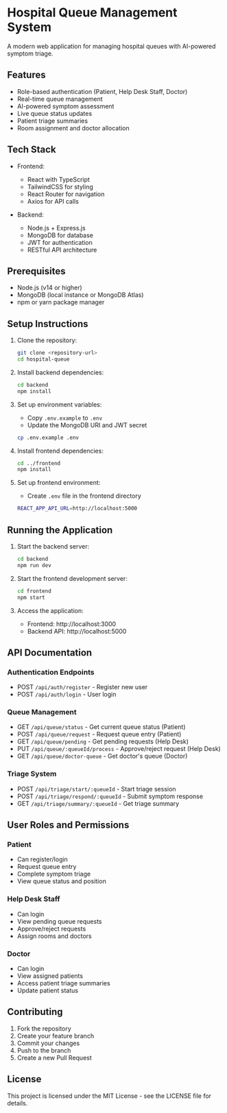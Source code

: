 # Hospital Queue Management System

A modern web application for managing hospital queues with AI-powered symptom triage.

## Features

- Role-based authentication (Patient, Help Desk Staff, Doctor)
- Real-time queue management
- AI-powered symptom assessment
- Live queue status updates
- Patient triage summaries
- Room assignment and doctor allocation

## Tech Stack

- Frontend:
  - React with TypeScript
  - TailwindCSS for styling
  - React Router for navigation
  - Axios for API calls

- Backend:
  - Node.js + Express.js
  - MongoDB for database
  - JWT for authentication
  - RESTful API architecture

## Prerequisites

- Node.js (v14 or higher)
- MongoDB (local instance or MongoDB Atlas)
- npm or yarn package manager

## Setup Instructions

1. Clone the repository:
   ```bash
   git clone <repository-url>
   cd hospital-queue
   ```

2. Install backend dependencies:
   ```bash
   cd backend
   npm install
   ```

3. Set up environment variables:
   - Copy `.env.example` to `.env`
   - Update the MongoDB URI and JWT secret
   ```bash
   cp .env.example .env
   ```

4. Install frontend dependencies:
   ```bash
   cd ../frontend
   npm install
   ```

5. Set up frontend environment:
   - Create `.env` file in the frontend directory
   ```bash
   REACT_APP_API_URL=http://localhost:5000
   ```

## Running the Application

1. Start the backend server:
   ```bash
   cd backend
   npm run dev
   ```

2. Start the frontend development server:
   ```bash
   cd frontend
   npm start
   ```

3. Access the application:
   - Frontend: http://localhost:3000
   - Backend API: http://localhost:5000

## API Documentation

### Authentication Endpoints

- POST `/api/auth/register` - Register new user
- POST `/api/auth/login` - User login

### Queue Management

- GET `/api/queue/status` - Get current queue status (Patient)
- POST `/api/queue/request` - Request queue entry (Patient)
- GET `/api/queue/pending` - Get pending requests (Help Desk)
- PUT `/api/queue/:queueId/process` - Approve/reject request (Help Desk)
- GET `/api/queue/doctor-queue` - Get doctor's queue (Doctor)

### Triage System

- POST `/api/triage/start/:queueId` - Start triage session
- POST `/api/triage/respond/:queueId` - Submit symptom response
- GET `/api/triage/summary/:queueId` - Get triage summary

## User Roles and Permissions

### Patient
- Can register/login
- Request queue entry
- Complete symptom triage
- View queue status and position

### Help Desk Staff
- Can login
- View pending queue requests
- Approve/reject requests
- Assign rooms and doctors

### Doctor
- Can login
- View assigned patients
- Access patient triage summaries
- Update patient status

## Contributing

1. Fork the repository
2. Create your feature branch
3. Commit your changes
4. Push to the branch
5. Create a new Pull Request

## License

This project is licensed under the MIT License - see the LICENSE file for details. 